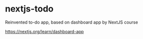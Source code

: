# nextjs-todo
Reinvented to-do app, based on dashboard app by NextJS course

https://nextjs.org/learn/dashboard-app
